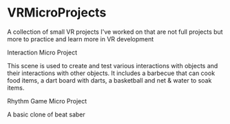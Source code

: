 # VRMicroProjects
A collection of small VR projects I've worked on that are not full projects but more to practice and learn more in VR development




Interaction Micro Project

  This scene is used to create and test various interactions with objects and their interactions with other objects. 
  It includes a barbecue that can cook food items, a dart board with darts, a basketball and net & water to soak items.



Rhythm Game Micro Project

  A basic clone of beat saber
